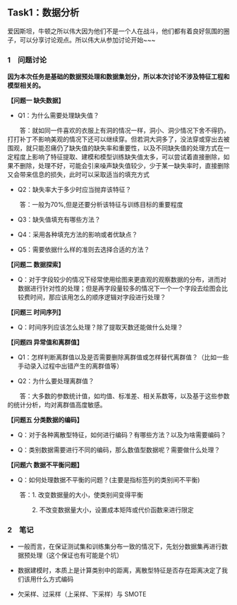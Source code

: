 ## Task1：数据分析

爱因斯坦，牛顿之所以伟大因为他们不是一个人在战斗，他们都有着良好氛围的圈子，可以分享讨论观点。所以伟大从参加讨论开始~~~

### 1&emsp;问题讨论

**因为本次任务是基础的数据预处理和数据集划分，所以本次讨论不涉及特征工程和模型相关的。**

**【问题一 缺失数据】**

 - Q1：为什么需要处理缺失值？

 &emsp;&emsp;答：就如同一件喜欢的衣服上有洞的情况一样，洞小、洞少情况下舍不得扔，打打补丁不影响美观的情况下还可以继续穿。但若洞大洞多了，没法穿或穿出去被围观，就只能忍痛仍了缺失值的缺失率和重要性，以及不同缺失值的处理方式在一定程度上影响了特征提取、建模和模型训练缺失值太多，可以尝试着直接删除，如果不删除，处理不好，可能会引来噪声缺失值较少，少于某一缺失率时，直接删除又会带来信息的损失，此时可以采取适当的填充方式

 - Q2：缺失率大于多少时应当抛弃该特征？
 
 &emsp;&emsp;答：一般为70%,但是还要分析该特征与训练目标的重要程度

 - Q3：缺失值填充有哪些方法？

 - Q4：采用各种填充方法的影响或者优缺点？

 - Q5：需要依据什么样的准则去选择合适的方法？

**【问题二 数据探索】**

 - Q：对于字段较少的情况下经常使用绘图来更直观的观察数据的分布，进而对数据进行针对性的处理；但是再字段量较多的情况下一个一个字段去绘图会比较费时间，那应该用怎么的顺序逻辑对字段进行处理？

**【问题三 时间序列】**

 - Q：时间序列应该怎么处理？除了提取天数还能做什么处理？

**【问题四 异常值和离群值】**

 - Q1：怎样判断离群值以及是否需要删除离群值或怎样替代离群值？（比如一些手动录入过程中出错产生的离群值等）
 
 - Q2：为什么要处理离群值？
 
 &emsp;&emsp;答：大多数的参数统计值，如均值、标准差、相关系数等，以及基于这些参数的统计分析，均对离群值高度敏感。

**【问题五 分类数据的编码】**

 - Q：对于各种离散型特征，如何进行编码？有哪些方法？以及为啥需要编码？
 
 - Q：类别数据需要进行不同的编码，那么数值型数据呢？需要做什么处理？

**【问题六 数据不平衡问题】**

 - Q：如何处理数据不平衡的问题？(主要是指标签列的类别间不平衡)
 
 &emsp;&emsp;答：1. 改变数据量的大小，使类别间变得平衡
 
 &emsp;&emsp;&emsp;&emsp;2. 不改变数据量大小，设置成本矩阵或代价函数来进行限定
 
### 2&emsp;笔记

 - 一般而言，在保证测试集和训练集分布一致的情况下，先划分数据集再进行数据预处理（这个保证也有可能是个坑）
 
 - 数据建模时，本质上是计算类别中的距离，离散型特征是否存在距离决定了我们该用什么方式编码
 
 - 欠采样、过采样（上采样、下采样）与 SMOTE
 
